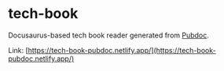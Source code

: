 # tech-book
Docusaurus-based tech book reader generated from [Pubdoc](https://github.com/kinensake/pubdoc).

Link: [https://tech-book-pubdoc.netlify.app/](https://tech-book-pubdoc.netlify.app/)
